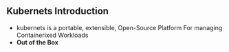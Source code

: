 ## Kubernets Introduction
* kubernets is a portable, extensible, Open-Source Platform For managing Containerixed Workloads
* **Out of the Box**